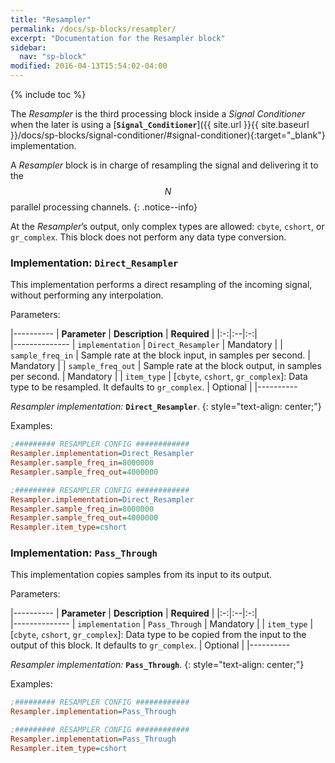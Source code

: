 ```yaml
---
title: "Resampler"
permalink: /docs/sp-blocks/resampler/
excerpt: "Documentation for the Resampler block"
sidebar:
  nav: "sp-block"
modified: 2016-04-13T15:54:02-04:00
---
```


{% include toc %}

The _Resampler_ is the third processing block inside a _Signal Conditioner_ when the later is using a [**`Signal_Conditioner`**]({{ site.url }}{{ site.baseurl }}/docs/sp-blocks/signal-conditioner/#signal-conditioner){:target="_blank"} implementation.

A _Resampler_ block is in charge of resampling the signal and delivering it to
the $$ N $$ parallel processing channels.
{: .notice--info}

At the _Resampler_’s output, only complex types are allowed: `cbyte`, `cshort`, or `gr_complex`. This block does not perform any data type conversion.

### Implementation: `Direct_Resampler`

This implementation performs a direct resampling of the incoming signal,
without performing any interpolation.

Parameters:

|----------
|  **Parameter**  |  **Description** | **Required** |
|:-:|:--|:-:|    
|--------------
| `implementation` | `Direct_Resampler` | Mandatory |
| `sample_freq_in` |  Sample rate at the block input, in samples per second. | Mandatory |
| `sample_freq_out` |  Sample rate at the block output, in samples per second. | Mandatory |
| `item_type` |  [`cbyte`, `cshort`, `gr_complex`]: Data type to be resampled. It defaults to `gr_complex`. | Optional |
|----------

  _Resampler implementation:_ **`Direct_Resampler`**.
  {: style="text-align: center;"}


Examples:

```ini
;######### RESAMPLER CONFIG ############
Resampler.implementation=Direct_Resampler
Resampler.sample_freq_in=8000000
Resampler.sample_freq_out=4000000
```

```ini
;######### RESAMPLER CONFIG ############
Resampler.implementation=Direct_Resampler
Resampler.sample_freq_in=8000000
Resampler.sample_freq_out=4000000
Resampler.item_type=cshort
```

### Implementation: `Pass_Through`

This implementation copies samples from its input to its output.

Parameters:

|----------
|  **Parameter**  |  **Description** | **Required** |
|:-:|:--|:-:|    
|--------------
| `implementation` | `Pass_Through` | Mandatory |
| `item_type` |  [`cbyte`, `cshort`, `gr_complex`]: Data type to be copied from the input to the output of this block. It defaults to `gr_complex`. | Optional |
|----------

  _Resampler implementation:_ **`Pass_Through`**.
  {: style="text-align: center;"}


Examples:

```ini
;######### RESAMPLER CONFIG ############
Resampler.implementation=Pass_Through
```

```ini
;######### RESAMPLER CONFIG ############
Resampler.implementation=Pass_Through
Resampler.item_type=cshort
```
